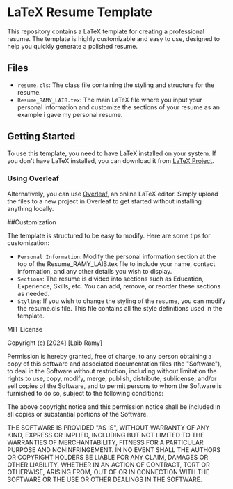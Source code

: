 # LaTeX Resume Template

This repository contains a LaTeX template for creating a professional resume. The template is highly customizable and easy to use, designed to help you quickly generate a polished resume.

## Files

- `resume.cls`: The class file containing the styling and structure for the resume.
- `Resume_RAMY_LAIB.tex`: The main LaTeX file where you input your personal information and customize the sections of your resume as an example i gave my personal resume.

## Getting Started

To use this template, you need to have LaTeX installed on your system. If you don't have LaTeX installed, you can download it from [LaTeX Project](https://www.latex-project.org/get/).

### Using Overleaf

Alternatively, you can use [Overleaf](https://www.overleaf.com/), an online LaTeX editor. Simply upload the files to a new project in Overleaf to get started without installing anything locally.

##Customization

The template is structured to be easy to modify. Here are some tips for customization:

- `Personal Information`: Modify the personal information section at the top of the Resume_RAMY_LAIB.tex file to include your name, contact information, and any other details you wish to display.
- `Sections`: The resume is divided into sections such as Education, Experience, Skills, etc. You can add, remove, or reorder these sections as needed.
- `Styling`: If you wish to change the styling of the resume, you can modify the resume.cls file. This file contains all the style definitions used in the template.

MIT License

Copyright (c) [2024] [Laib Ramy]

Permission is hereby granted, free of charge, to any person obtaining a copy
of this software and associated documentation files (the "Software"), to deal
in the Software without restriction, including without limitation the rights
to use, copy, modify, merge, publish, distribute, sublicense, and/or sell
copies of the Software, and to permit persons to whom the Software is
furnished to do so, subject to the following conditions:

The above copyright notice and this permission notice shall be included in all
copies or substantial portions of the Software.

THE SOFTWARE IS PROVIDED "AS IS", WITHOUT WARRANTY OF ANY KIND, EXPRESS OR
IMPLIED, INCLUDING BUT NOT LIMITED TO THE WARRANTIES OF MERCHANTABILITY,
FITNESS FOR A PARTICULAR PURPOSE AND NONINFRINGEMENT. IN NO EVENT SHALL THE
AUTHORS OR COPYRIGHT HOLDERS BE LIABLE FOR ANY CLAIM, DAMAGES OR OTHER
LIABILITY, WHETHER IN AN ACTION OF CONTRACT, TORT OR OTHERWISE, ARISING FROM,
OUT OF OR IN CONNECTION WITH THE SOFTWARE OR THE USE OR OTHER DEALINGS IN THE
SOFTWARE.
